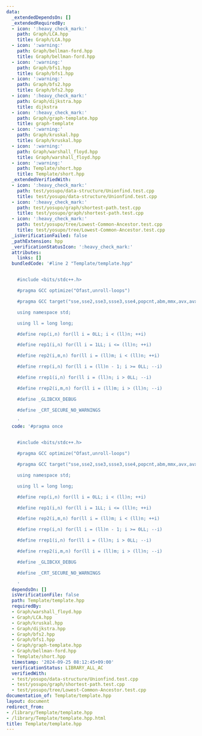 ```yaml
---
data:
  _extendedDependsOn: []
  _extendedRequiredBy:
  - icon: ':heavy_check_mark:'
    path: Graph/LCA.hpp
    title: Graph/LCA.hpp
  - icon: ':warning:'
    path: Graph/bellman-ford.hpp
    title: Graph/bellman-ford.hpp
  - icon: ':warning:'
    path: Graph/bfs1.hpp
    title: Graph/bfs1.hpp
  - icon: ':warning:'
    path: Graph/bfs2.hpp
    title: Graph/bfs2.hpp
  - icon: ':heavy_check_mark:'
    path: Graph/dijkstra.hpp
    title: dijkstra
  - icon: ':heavy_check_mark:'
    path: Graph/graph-template.hpp
    title: graph-template
  - icon: ':warning:'
    path: Graph/kruskal.hpp
    title: Graph/kruskal.hpp
  - icon: ':warning:'
    path: Graph/warshall_floyd.hpp
    title: Graph/warshall_floyd.hpp
  - icon: ':warning:'
    path: Template/short.hpp
    title: Template/short.hpp
  _extendedVerifiedWith:
  - icon: ':heavy_check_mark:'
    path: test/yosupo/data-structure/Unionfind.test.cpp
    title: test/yosupo/data-structure/Unionfind.test.cpp
  - icon: ':heavy_check_mark:'
    path: test/yosupo/graph/shortest-path.test.cpp
    title: test/yosupo/graph/shortest-path.test.cpp
  - icon: ':heavy_check_mark:'
    path: test/yosupo/tree/Lowest-Common-Ancestor.test.cpp
    title: test/yosupo/tree/Lowest-Common-Ancestor.test.cpp
  _isVerificationFailed: false
  _pathExtension: hpp
  _verificationStatusIcon: ':heavy_check_mark:'
  attributes:
    links: []
  bundledCode: '#line 2 "Template/template.hpp"


    #include <bits/stdc++.h>

    #pragma GCC optimize("Ofast,unroll-loops")

    #pragma GCC target("sse,sse2,sse3,ssse3,sse4,popcnt,abm,mmx,avx,avx2,tune=native")

    using namespace std;

    using ll = long long;

    #define rep(i,n) for(ll i = 0LL; i < (ll)n; ++i)

    #define rep1(i,n) for(ll i = 1LL; i <= (ll)n; ++i)

    #define rep2(i,m,n) for(ll i = (ll)m; i < (ll)n; ++i)

    #define rrep(i,n) for(ll i = (ll)n - 1; i >= 0LL; --i)

    #define rrep1(i,n) for(ll i = (ll)n; i > 0LL; --i)

    #define rrep2(i,m,n) for(ll i = (ll)m; i > (ll)n; --i)

    #define _GLIBCXX_DEBUG

    #define _CRT_SECURE_NO_WARNINGS

    '
  code: '#pragma once


    #include <bits/stdc++.h>

    #pragma GCC optimize("Ofast,unroll-loops")

    #pragma GCC target("sse,sse2,sse3,ssse3,sse4,popcnt,abm,mmx,avx,avx2,tune=native")

    using namespace std;

    using ll = long long;

    #define rep(i,n) for(ll i = 0LL; i < (ll)n; ++i)

    #define rep1(i,n) for(ll i = 1LL; i <= (ll)n; ++i)

    #define rep2(i,m,n) for(ll i = (ll)m; i < (ll)n; ++i)

    #define rrep(i,n) for(ll i = (ll)n - 1; i >= 0LL; --i)

    #define rrep1(i,n) for(ll i = (ll)n; i > 0LL; --i)

    #define rrep2(i,m,n) for(ll i = (ll)m; i > (ll)n; --i)

    #define _GLIBCXX_DEBUG

    #define _CRT_SECURE_NO_WARNINGS

    '
  dependsOn: []
  isVerificationFile: false
  path: Template/template.hpp
  requiredBy:
  - Graph/warshall_floyd.hpp
  - Graph/LCA.hpp
  - Graph/kruskal.hpp
  - Graph/dijkstra.hpp
  - Graph/bfs2.hpp
  - Graph/bfs1.hpp
  - Graph/graph-template.hpp
  - Graph/bellman-ford.hpp
  - Template/short.hpp
  timestamp: '2024-09-25 08:12:45+09:00'
  verificationStatus: LIBRARY_ALL_AC
  verifiedWith:
  - test/yosupo/data-structure/Unionfind.test.cpp
  - test/yosupo/graph/shortest-path.test.cpp
  - test/yosupo/tree/Lowest-Common-Ancestor.test.cpp
documentation_of: Template/template.hpp
layout: document
redirect_from:
- /library/Template/template.hpp
- /library/Template/template.hpp.html
title: Template/template.hpp
---
```

